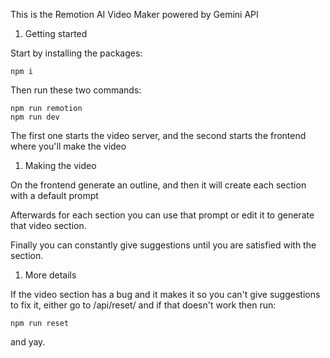 This is the Remotion AI Video Maker powered by Gemini API

1. Getting started

Start by installing the packages:

```
npm i
```

Then run these two commands:

```
npm run remotion
npm run dev
```

The first one starts the video server, and the second starts the frontend where you'll make the video

1. Making the video

On the frontend generate an outline, and then it will create each section with a default prompt

Afterwards for each section you can use that prompt or edit it to generate that video section.

Finally you can constantly give suggestions until you are satisfied with the section.

1. More details

If the video section has a bug and it makes it so you can't give suggestions to fix it, either go to /api/reset/ and if that doesn't work then run:

```
npm run reset
```

and yay.
